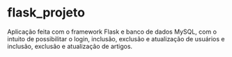 # flask_projeto
Aplicação feita com o framework Flask e banco de dados MySQL, com o intuito de possibilitar o login, inclusão, exclusão e atualização de usuários e inclusão, exclusão e atualização de artigos. 
